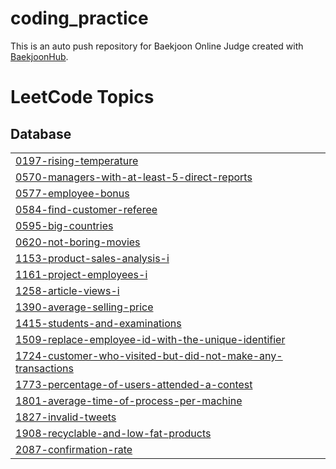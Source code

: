 # coding_practice
This is an auto push repository for Baekjoon Online Judge created with [BaekjoonHub](https://github.com/BaekjoonHub/BaekjoonHub).

<!---LeetCode Topics Start-->
# LeetCode Topics
## Database
|  |
| ------- |
| [0197-rising-temperature](https://github.com/star-pooh/coding_practice/tree/master/0197-rising-temperature) |
| [0570-managers-with-at-least-5-direct-reports](https://github.com/star-pooh/coding_practice/tree/master/0570-managers-with-at-least-5-direct-reports) |
| [0577-employee-bonus](https://github.com/star-pooh/coding_practice/tree/master/0577-employee-bonus) |
| [0584-find-customer-referee](https://github.com/star-pooh/coding_practice/tree/master/0584-find-customer-referee) |
| [0595-big-countries](https://github.com/star-pooh/coding_practice/tree/master/0595-big-countries) |
| [0620-not-boring-movies](https://github.com/star-pooh/coding_practice/tree/master/0620-not-boring-movies) |
| [1153-product-sales-analysis-i](https://github.com/star-pooh/coding_practice/tree/master/1153-product-sales-analysis-i) |
| [1161-project-employees-i](https://github.com/star-pooh/coding_practice/tree/master/1161-project-employees-i) |
| [1258-article-views-i](https://github.com/star-pooh/coding_practice/tree/master/1258-article-views-i) |
| [1390-average-selling-price](https://github.com/star-pooh/coding_practice/tree/master/1390-average-selling-price) |
| [1415-students-and-examinations](https://github.com/star-pooh/coding_practice/tree/master/1415-students-and-examinations) |
| [1509-replace-employee-id-with-the-unique-identifier](https://github.com/star-pooh/coding_practice/tree/master/1509-replace-employee-id-with-the-unique-identifier) |
| [1724-customer-who-visited-but-did-not-make-any-transactions](https://github.com/star-pooh/coding_practice/tree/master/1724-customer-who-visited-but-did-not-make-any-transactions) |
| [1773-percentage-of-users-attended-a-contest](https://github.com/star-pooh/coding_practice/tree/master/1773-percentage-of-users-attended-a-contest) |
| [1801-average-time-of-process-per-machine](https://github.com/star-pooh/coding_practice/tree/master/1801-average-time-of-process-per-machine) |
| [1827-invalid-tweets](https://github.com/star-pooh/coding_practice/tree/master/1827-invalid-tweets) |
| [1908-recyclable-and-low-fat-products](https://github.com/star-pooh/coding_practice/tree/master/1908-recyclable-and-low-fat-products) |
| [2087-confirmation-rate](https://github.com/star-pooh/coding_practice/tree/master/2087-confirmation-rate) |
<!---LeetCode Topics End-->